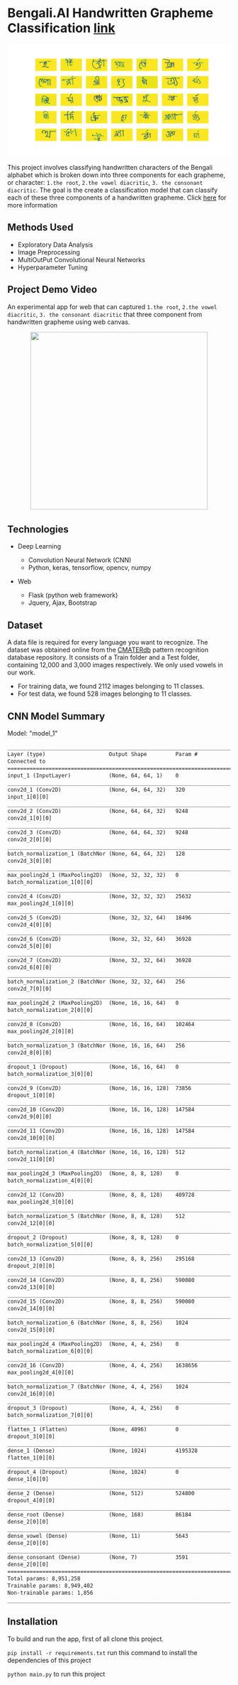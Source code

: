 # Bengali.AI Handwritten Grapheme Classification [link](https://www.kaggle.com/c/bengaliai-cv19)
<img src="https://github.com/SumonKantiDey/Draw-Grapheme/blob/master/templates/static/image/grapheme.png" >

This project involves classifying handwritten characters of the Bengali alphabet which is broken down into three components for each grapheme, or character: `1.the root`, `2.the vowel diacritic`, `3. the consonant diacritic`. The goal is the create a classification model that can classify each of these three components of a handwritten grapheme. Click [here](https://www.kaggle.com/c/bengaliai-cv19) for more information

## Methods Used
- Exploratory Data Analysis
- Image Preprocessing
- MultiOutPut Convolutional Neural Networks
- Hyperparameter Tuning


## Project Demo Video

An experimental app for web that can  captured  `1.the root`, `2.the vowel diacritic`, `3. the consonant diacritic` that three component from handwritten grapheme using web canvas.
<p align="center">
<img src="https://j.gifs.com/p8vPkN.gif" width="400" height="400" />
</p>


## Technologies

* Deep Learning

     - Convolution Neural Network (CNN)
     - Python, keras, tensorflow, opencv, numpy

* Web

     - Flask (python web framework)
     - Jquery, Ajax, Bootstrap

## Dataset

A data file is required for every language you want to recognize. The dataset was obtained online from the [CMATERdb](https://www.dropbox.com/s/55bhfr3ycvsewsi/CMATERdb%203.1.2.rar) pattern recognition database repository. It consists of a Train folder and a Test folder, containing 12,000 and 3,000 images respectively. We only used vowels in our work.

- For training data, we found 2112 images belonging to 11 classes.
- For test data, we found 528 images belonging to 11 classes.

## CNN Model Summary
Model: "model_1"
```
__________________________________________________________________________________________________
Layer (type)                    Output Shape         Param #     Connected to                     
==================================================================================================
input_1 (InputLayer)            (None, 64, 64, 1)    0                                            
__________________________________________________________________________________________________
conv2d_1 (Conv2D)               (None, 64, 64, 32)   320         input_1[0][0]                    
__________________________________________________________________________________________________
conv2d_2 (Conv2D)               (None, 64, 64, 32)   9248        conv2d_1[0][0]                   
__________________________________________________________________________________________________
conv2d_3 (Conv2D)               (None, 64, 64, 32)   9248        conv2d_2[0][0]                   
__________________________________________________________________________________________________
batch_normalization_1 (BatchNor (None, 64, 64, 32)   128         conv2d_3[0][0]                   
__________________________________________________________________________________________________
max_pooling2d_1 (MaxPooling2D)  (None, 32, 32, 32)   0           batch_normalization_1[0][0]      
__________________________________________________________________________________________________
conv2d_4 (Conv2D)               (None, 32, 32, 32)   25632       max_pooling2d_1[0][0]            
__________________________________________________________________________________________________
conv2d_5 (Conv2D)               (None, 32, 32, 64)   18496       conv2d_4[0][0]                   
__________________________________________________________________________________________________
conv2d_6 (Conv2D)               (None, 32, 32, 64)   36928       conv2d_5[0][0]                   
__________________________________________________________________________________________________
conv2d_7 (Conv2D)               (None, 32, 32, 64)   36928       conv2d_6[0][0]                   
__________________________________________________________________________________________________
batch_normalization_2 (BatchNor (None, 32, 32, 64)   256         conv2d_7[0][0]                   
__________________________________________________________________________________________________
max_pooling2d_2 (MaxPooling2D)  (None, 16, 16, 64)   0           batch_normalization_2[0][0]      
__________________________________________________________________________________________________
conv2d_8 (Conv2D)               (None, 16, 16, 64)   102464      max_pooling2d_2[0][0]            
__________________________________________________________________________________________________
batch_normalization_3 (BatchNor (None, 16, 16, 64)   256         conv2d_8[0][0]                   
__________________________________________________________________________________________________
dropout_1 (Dropout)             (None, 16, 16, 64)   0           batch_normalization_3[0][0]      
__________________________________________________________________________________________________
conv2d_9 (Conv2D)               (None, 16, 16, 128)  73856       dropout_1[0][0]                  
__________________________________________________________________________________________________
conv2d_10 (Conv2D)              (None, 16, 16, 128)  147584      conv2d_9[0][0]                   
__________________________________________________________________________________________________
conv2d_11 (Conv2D)              (None, 16, 16, 128)  147584      conv2d_10[0][0]                  
__________________________________________________________________________________________________
batch_normalization_4 (BatchNor (None, 16, 16, 128)  512         conv2d_11[0][0]                  
__________________________________________________________________________________________________
max_pooling2d_3 (MaxPooling2D)  (None, 8, 8, 128)    0           batch_normalization_4[0][0]      
__________________________________________________________________________________________________
conv2d_12 (Conv2D)              (None, 8, 8, 128)    409728      max_pooling2d_3[0][0]            
__________________________________________________________________________________________________
batch_normalization_5 (BatchNor (None, 8, 8, 128)    512         conv2d_12[0][0]                  
__________________________________________________________________________________________________
dropout_2 (Dropout)             (None, 8, 8, 128)    0           batch_normalization_5[0][0]      
__________________________________________________________________________________________________
conv2d_13 (Conv2D)              (None, 8, 8, 256)    295168      dropout_2[0][0]                  
__________________________________________________________________________________________________
conv2d_14 (Conv2D)              (None, 8, 8, 256)    590080      conv2d_13[0][0]                  
__________________________________________________________________________________________________
conv2d_15 (Conv2D)              (None, 8, 8, 256)    590080      conv2d_14[0][0]                  
__________________________________________________________________________________________________
batch_normalization_6 (BatchNor (None, 8, 8, 256)    1024        conv2d_15[0][0]                  
__________________________________________________________________________________________________
max_pooling2d_4 (MaxPooling2D)  (None, 4, 4, 256)    0           batch_normalization_6[0][0]      
__________________________________________________________________________________________________
conv2d_16 (Conv2D)              (None, 4, 4, 256)    1638656     max_pooling2d_4[0][0]            
__________________________________________________________________________________________________
batch_normalization_7 (BatchNor (None, 4, 4, 256)    1024        conv2d_16[0][0]                  
__________________________________________________________________________________________________
dropout_3 (Dropout)             (None, 4, 4, 256)    0           batch_normalization_7[0][0]      
__________________________________________________________________________________________________
flatten_1 (Flatten)             (None, 4096)         0           dropout_3[0][0]                  
__________________________________________________________________________________________________
dense_1 (Dense)                 (None, 1024)         4195328     flatten_1[0][0]                  
__________________________________________________________________________________________________
dropout_4 (Dropout)             (None, 1024)         0           dense_1[0][0]                    
__________________________________________________________________________________________________
dense_2 (Dense)                 (None, 512)          524800      dropout_4[0][0]                  
__________________________________________________________________________________________________
dense_root (Dense)              (None, 168)          86184       dense_2[0][0]                    
__________________________________________________________________________________________________
dense_vowel (Dense)             (None, 11)           5643        dense_2[0][0]                    
__________________________________________________________________________________________________
dense_consonant (Dense)         (None, 7)            3591        dense_2[0][0]                    
==================================================================================================
Total params: 8,951,258
Trainable params: 8,949,402
Non-trainable params: 1,856
__________________________________________________________________________________________________
```

## Installation

To build and run the app, first of all clone this project.

`pip install -r requirements.txt` run this command to install the dependencies of this project

`python main.py` to run this project
